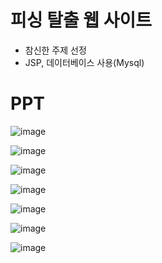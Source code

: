 # 피싱 탈출 웹 사이트

- 참신한 주제 선정
- JSP, 데이터베이스 사용(Mysql)

# PPT


![image](https://user-images.githubusercontent.com/62547169/122493697-18985000-d023-11eb-98a9-1dfa012c2c72.png)


![image](https://user-images.githubusercontent.com/62547169/122493718-1f26c780-d023-11eb-82bb-f990ae0a87fc.png)


![image](https://user-images.githubusercontent.com/62547169/122493739-25b53f00-d023-11eb-8c6e-b1e9cf6f706f.png)


![image](https://user-images.githubusercontent.com/62547169/122493756-2e0d7a00-d023-11eb-9f65-05d111bcda5b.png)


![image](https://user-images.githubusercontent.com/62547169/122493772-382f7880-d023-11eb-8288-76a3f73322ab.png)


![image](https://user-images.githubusercontent.com/62547169/122493789-3f568680-d023-11eb-9f5a-bdc615169581.png)


![image](https://user-images.githubusercontent.com/62547169/122493817-4bdadf00-d023-11eb-9df4-211da245d599.png)
